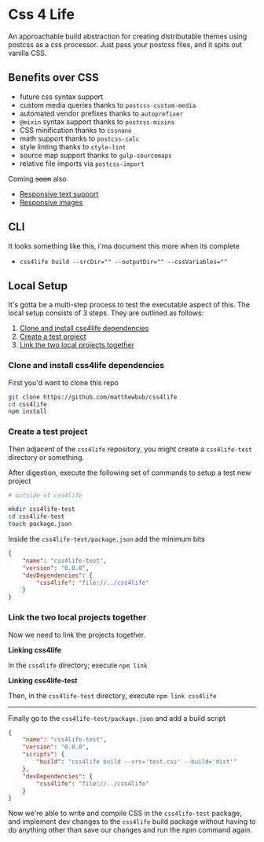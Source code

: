 # Css 4 Life

An approachable build abstraction for creating distributable themes using postcss as a css processor. Just pass your postcss files, and it spits out vanilla CSS.

## Benefits over CSS

- future css syntax support
- custom media queries thanks to `postcss-custom-media`
- automated vendor prefixes thanks to `autoprefixer`
- `@mixin` syntax support thanks to `postcss-mixins`
- CSS minification thanks to `cssnano`
- math support thanks to `postcss-calc`
- style linting thanks to `style-lint`
- source map support thanks to `gulp-sourcemaps`
- relative file imports via `postcss-import`

Coming <strike>soon</strike> also
- [Responsive text support](https://github.com/madeleineostoja/postcss-responsive-type)
- [Responsive images](https://github.com/reworkcss/rework-plugin-at2x)

## CLI

It looks something like this, i'ma document this more when its complete 

- `css4life build --srcDir="" --outputDir="" --cssVariables=""`

## Local Setup 

It's gotta be a multi-step process to test the executable aspect of this. The local setup consists of 3 steps. They are outlined as follows:

1. [Clone and install css4life dependencies](#clone-and-install-css4life-dependencies) 
2. [Create a test project](#create-a-test-project)
3. [Link the two local projects together]()

### Clone and install css4life dependencies
First you'd want to clone this repo

```sh
git clone https://github.com/matthewbub/css4life
cd css4life
npm install
```

### Create a test project
Then adjacent of the `css4life` repository, you might create a `css4life-test` directory or something.

After digestion, execute the following set of commands to setup a test new project

```sh
# outside of css4life

mkdir css4life-test
cd css4life-test
touch package.json
```

Inside the `css4life-test/package.json` add the minimum bits 

```json
{
	"name": "css4life-test",
	"version": "0.0.0",  
	"devDependencies": {
		"css4life": "file://../css4life"
	}
}
```

### Link the two local projects together

Now we need to link the projects together. 

**Linking css4life**

In the `css4life` directory; execute `npm link` 

**Linking css4life-test**

Then, in the `css4life-test` directory, execute `npm link css4life`

---

Finally go to the `css4life-test/package.json` and add a build script

```json
{
	"name": "css4life-test",
	"version": "0.0.0",  
	"scripts": {
		"build": "css4life build --src='test.css' --build='dist'"
	},
	"devDependencies": {
		"css4life": "file://../css4life"
	}
}
```

Now we're able to write and compile CSS in the `css4life-test` package, and implement dev changes to the `css4life` build package without having to do anything other than save our changes and run the npm command again. 

